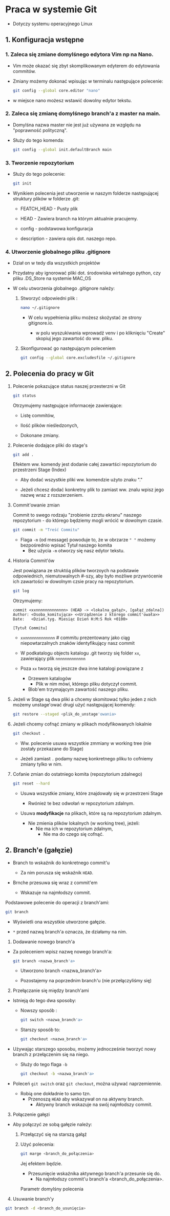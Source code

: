 # Praca w systemie Git 

- Dotyczy systemu operacyjnego Linux

## 1. Konfiguracja wstępne 

### 1. Zaleca się zmiane domylśnego edytora Vim np na Nano.

- Vim może okazać się zbyt skomplikowanym edyterem do edytowania commitów.

- Zmiany możemy dokonać wpisując w terminalu następujące polecenie:

    ```zsh
    git config --global core.editor "nano"
    ```

- w miejsce nano możesz wstawić dowolny edytor tekstu.

### 2. Zaleca się zmianę domylśnego branch'a z master na main.

- Domylśna nazwa master nie jest już używana ze względu na "poprawność polityczną".

- Służy do tego komenda:

    ```zsh
    git config --global init.defaultBranch main
    ```

### 3. Tworzenie repozytorium

- Służy do tego polecenie:

    ```zsh
    git init
    ```

- Wynikiem polecenia jest utworzenie w naszym folderze następującej struktury plików w folderze .git:

    - FEATCH_HEAD - Pusty plik

    - HEAD - Zawiera branch na którym aktualnie pracujemy.

    - config - podstawowa konfiguracja

    - description - zawiera opis dot. naszego repo.

### 4. Utworzenie globalnego pliku .gitignore

- Dział on w tedy dla wszystkich projektów

- Przydatny aby ignorować pliki dot. środowiska wirtalnego python, czy pliku .DS_Store na systemie MAC_OS

- W celu utworzenia globalnego .gitignore należy:

    1. Stworzyć odpowiedni plik :

         ```zsh
        nano ~/.gitignore
        ```
        
        - W celu wypełnienia pliku możesz skożystać ze strony gitignore.io.
        
            - w polu wyszukiwania wprowadź venv i po kliknięciu "Create" skopiuj jego zawartość do ww. pliku.

    2. Skonfigurować go następującym poleceniem
    
        ```zsh
        git config --global core.excludesfile ~/.gitignore
        ```

 ## 2. Polecenia do pracy w Git
 
 1. Polecenie pokazujące status naszej przesterzni w Git

    ```zsh
    git status
    ```

    Otrzymujemy następujące informaceje zawierające:
    - Listę commitów,
    
    - Ilość plików nieśledzonych,
    
    - Dokonane zmiany.

2. Polecenie dodające pliki do stage's

    ```zsh
    git add .
    ```

    Efektem ww. komendy jest dodanie całej zawartści repozytorium do przestrzeni Stage (Index)
    
    - Aby dodać wszystkie pliki ww. komendzie użyto znaku "."

    - Jeżeli chcesz dodać konkretny plik to zamiast ww. znalu wpisz jego nazwę wraz z rozszerzeniem.

3. Commit'owanie zmian

    Commit to swego rodzaju "zrobienie zzrztu ekranu" naszego repozytorium - do którego będziemy mogli wrócić w dowolnym czasie.

    ```zsh
    git commit -m "Treść Commitu"
    ```
    
    - Flaga `-m` (od message) powoduje to, że w obrzarze `" "` możemy bezpośrednio wpisać Tytuł naszego komita
        - Bez użycia `-m` otworzy się nasz edytor tekstu.

4. Historia Commit'ów
    
    Jest powiązana ze struktóą plików tworzoych na podstawie odpowiednich, niemutowalnych #-szy, aby było możliwe przywrócenie ich zawartości w dowolnym czsie pracy na repozytorium. 

    ```zsh
    git log
    ```

    Otrzymujemy: 
    
    ```
    commit <xxnnnnnnnnnnnnn> (HEAD -> <lokalna_gałąź>, [gałąź_zdalna])
    Author: <Osoba_komitująca> <<Urządzenie z którego commit'owała>>
    Date:   <Dziań.tyg. Miesiąc Dzień H:M:S Rok +0100>

    [Tytuł Commitu]
    ```
    - `xxnnnnnnnnnnnnn` # commitu prezentowany jako ciąg niepowtarzalnych znaków identyfikujący nasz commit
    
    - W podkatalogu objects katalogu .git tworzy się folder `xx`, zawierający plik `nnnnnnnnnnnnn`
    
    - Poza `xx` tworzą się jeszcze dwa inne katalogi powiązane z 
        - Drzewem katalogów 
            - Plik w nim mówi, którego pliku dotyczył commit.
        - Blob'em trzymającym zawartość naszego pliku.

5. Jeżeli w Stage są dwa pliki a chcemy skomitować tylko jeden z nich możemy unstage'ować drugi użyć następującej komendy:

    ```zsh
    git restore --staged <plik_do_unstage'owania>
    ```

6. Jeżeli chcemy cofnąć zmiany w plikach modyfikowanych lokalnie

    ```zsh
    git checkout .
    ```

    - Ww. polecenie usuwa wszystkie zmmiany w working tree (nie zostały przekazane do Stage)
    
    - Jeżeli zamiast `.` podamy nazwę konkretnego pliku to cofniemy zmiany tylko w nim.

7. Cofanie zmian do ostatniego komita (repozytorium zdalnego)

    ```zsh
    git reset --hard
    ```
    
    - Usuwa wszystkie zmiany, które znajdowały się w przestrzeni Stage
        - Rwónież te bez odwołań w repozytorium zdalnym.
    
    - Usuwa **modyfikacje** na plikach, które są na repozytorium zdalnym.
        - Nie zmienia plików lokalnych (w working tree), jeżeli: 
            -  Nie ma ich w repozytorium zdalnym, 
                - Nie ma do czego się cofnąć.

 ## 2. Branch'e (gałęzie)

- Branch to wskaźnik do konkretnego commit'u
    - Za nim porusza się wskaźnik `HEAD`.

- Brnche przesuwa się wraz z commit'em 
    - Wskazuje na najmłodszy commit.

Podstawowe polecenie do operacji z branch'ami:

```zsh
git branch
```

- Wyświetli ona wszystkie utworzone gałęzie.

- `*` przed nazwą branch'a oznacza, że działamy na nim.

1. Dodawanie nowego branch'a

- Za poleceniem wpisz nazwę nowego branch'a:

    ```zsh
    git branch <nazwa_branch'a>
    ```

    - Utworzono branch <nazwa_branch'a>
    
    - Pozostajemy na poprzednim branch'u (nie przełączyliśmy się)

2. Przełączanie się między branch'ami

- Istnieją do tego dwa sposoby:


    - Nowszy sposób :

        ```zsh
        git switch <nazwa_branch'a>
        ```
        
    - Starszy sposób to:

        ```zsh
        git checkout <nazwa_branch'a>
        ``` 
        
- Używając starszego sposobu, możemy jednocześnie tworzyć nowy branch z przełączenim się na niego. 
    
    - Służy do tego flaga `-b`

        ```zsh
        git checkout -b <nazwa_branch'a>
        ```

- Poleceń  `git switch` oraz `git checkout`, można używać naprzemiennie.
    - Robią one dokładnie to samo tzn.
        - Przenoszą `HEAD` aby wskazywał on na aktywny branch.
            - Aktywny branch wskazuje na swój najmłodszy commit. 

3. Połączenie gałęzi

- Aby połączyć ze sobą gałęzie należy:
    1. Przełączyć się na starszą gałąź
    2. Użyć polecenia:

        ```zsh
        git marge <branch_do_połączenia>
        ```

        Jej efektem będzie.
        - Przesunięcie wskaźnika aktywnego branch'a przesunie się do.
            - Na najmłodszy commit'u branch'a <branch_do_połączenia>.

        Parametr domylśny polecenia 

4. Usuwanie branch'y

```zsh
git branch -d <branch_do_usunięcia>
```
    